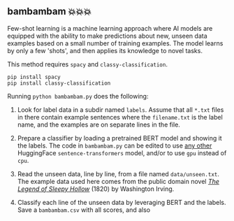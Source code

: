 ## bambambam 💥💥💥

Few-shot learning is a machine learning approach where AI models are equipped with the ability to make predictions about new, unseen data examples based on a small number of training examples. The model learns by only a few 'shots', and then applies its knowledge to novel tasks.

This method requires `spacy` and `classy-classification`.

```
pip install spacy
pip install classy-classification
````

Running `python bambambam.py` does the following:

1. Look for label data in a subdir named `labels`. Assume that all `*.txt` files in there contain example sentences where the `filename.txt` is the label name, and the examples are on separate lines in the file.

2. Prepare a classifier by loading a pretrained BERT model and showing it the labels. The code in `bambambam.py` can be edited to use [any other](https://huggingface.co/sentence-transformers) HuggingFace `sentence-transformers` model, and/or to use `gpu` instead of `cpu`.

3. Read the unseen data, line by line, from a file named `data/unseen.txt`. The example data used here comes from the public domain novel [*The Legend of Sleepy Hollow*](https://www.gutenberg.org/ebooks/41) (1820) by Washington Irving.

4. Classify each line of the unseen data by leveraging BERT and the labels. Save a `bambambam.csv` with all scores, and also 